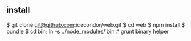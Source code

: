 ## install
$ git clone git@github.com:icecondor/web.git
$ cd web
$ npm install
$ bundle
$ cd bin; ln -s ../node_modules/.bin    # grunt binary helper


